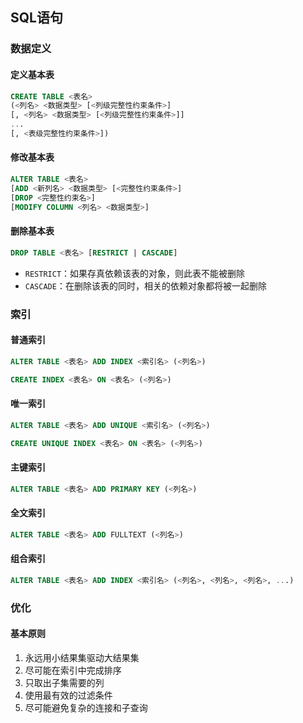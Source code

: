 ## SQL语句

### 数据定义

#### 定义基本表

```sql
CREATE TABLE <表名>
(<列名> <数据类型> [<列级完整性约束条件>]
[, <列名> <数据类型> [<列级完整性约束条件>]]
...
[, <表级完整性约束条件>])
```

#### 修改基本表

```sql
ALTER TABLE <表名>
[ADD <新列名> <数据类型> [<完整性约束条件>]
[DROP <完整性约束名>]
[MODIFY COLUMN <列名> <数据类型>]
```

#### 删除基本表

```sql
DROP TABLE <表名> [RESTRICT | CASCADE]
```

* `RESTRICT`：如果存真依赖该表的对象，则此表不能被删除
* `CASCADE`：在删除该表的同时，相关的依赖对象都将被一起删除

### 索引

#### 普通索引

```sql
ALTER TABLE <表名> ADD INDEX <索引名> (<列名>)
```

```sql
CREATE INDEX <表名> ON <表名> (<列名>)
```

#### 唯一索引

```sql
ALTER TABLE <表名> ADD UNIQUE <索引名> (<列名>)
```

```sql
CREATE UNIQUE INDEX <表名> ON <表名> (<列名>)
```

#### 主键索引

```sql
ALTER TABLE <表名> ADD PRIMARY KEY (<列名>)
```

#### 全文索引

```sql
ALTER TABLE <表名> ADD FULLTEXT (<列名>)
```

#### 组合索引

```sql
ALTER TABLE <表名> ADD INDEX <索引名> (<列名>, <列名>, <列名>, ...)
```

### 优化

#### 基本原则

1. 永远用小结果集驱动大结果集
2. 尽可能在索引中完成排序
3. 只取出子集需要的列
4. 使用最有效的过滤条件
5. 尽可能避免复杂的连接和子查询

